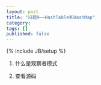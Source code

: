```yaml
---
layout: post
title: "问题9——HashTable和HashMap"
category: 
tags: []
published: false
---
```

{% include JB/setup %}

1. 什么是观察者模式

2. 查看源码

&nbsp;